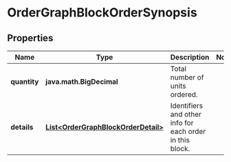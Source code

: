 

# OrderGraphBlockOrderSynopsis


## Properties

Name | Type | Description | Notes
------------ | ------------- | ------------- | -------------
**quantity** | **java.math.BigDecimal** | Total number of units ordered. | 
**details** | [**List&lt;OrderGraphBlockOrderDetail&gt;**](OrderGraphBlockOrderDetail.md) | Identifiers and other info for each order in this block. | 



